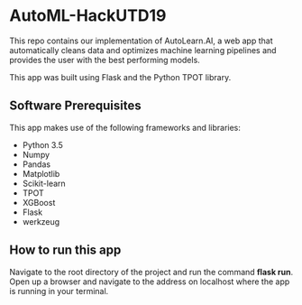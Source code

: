 # AutoML-HackUTD19

This repo contains our implementation of AutoLearn.AI, a web app that automatically cleans
data and optimizes machine learning pipelines and provides the user with the best performing
models.

This app was built using Flask and the Python TPOT library.

## Software Prerequisites

This app makes use of the following frameworks and libraries:

- Python 3.5
- Numpy
- Pandas
- Matplotlib
- Scikit-learn
- TPOT
- XGBoost
- Flask
- werkzeug

## How to run this app

Navigate to the root directory of the project and run the command **flask run**.
Open up a browser and navigate to the address on localhost where the app is running in your terminal.